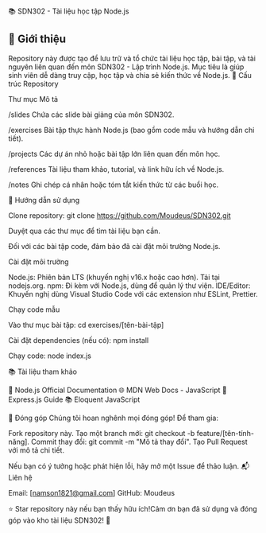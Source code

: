 📚 SDN302 - Tài liệu học tập Node.js


## 🌟 Giới thiệu
Repository này được tạo để lưu trữ và tổ chức tài liệu học tập, bài tập, và tài nguyên liên quan đến môn SDN302 - Lập trình Node.js. Mục tiêu là giúp sinh viên dễ dàng truy cập, học tập và chia sẻ kiến thức về Node.js.
📂 Cấu trúc Repository



Thư mục
Mô tả



/slides
Chứa các slide bài giảng của môn SDN302.


/exercises
Bài tập thực hành Node.js (bao gồm code mẫu và hướng dẫn chi tiết).


/projects
Các dự án nhỏ hoặc bài tập lớn liên quan đến môn học.


/references
Tài liệu tham khảo, tutorial, và link hữu ích về Node.js.


/notes
Ghi chép cá nhân hoặc tóm tắt kiến thức từ các buổi học.


🚀 Hướng dẫn sử dụng

Clone repository:
git clone https://github.com/Moudeus/SDN302.git


Duyệt qua các thư mục để tìm tài liệu bạn cần.

Đối với các bài tập code, đảm bảo đã cài đặt môi trường Node.js.


Cài đặt môi trường

Node.js: Phiên bản LTS (khuyến nghị v16.x hoặc cao hơn). Tải tại nodejs.org.
npm: Đi kèm với Node.js, dùng để quản lý thư viện.
IDE/Editor: Khuyến nghị dùng Visual Studio Code với các extension như ESLint, Prettier.

Chạy code mẫu

Vào thư mục bài tập:
cd exercises/[tên-bài-tập]


Cài đặt dependencies (nếu có):
npm install


Chạy code:
node index.js



📚 Tài liệu tham khảo

📖 Node.js Official Documentation
🌐 MDN Web Docs - JavaScript
🚀 Express.js Guide
📚 Eloquent JavaScript

🤝 Đóng góp
Chúng tôi hoan nghênh mọi đóng góp! Để tham gia:

Fork repository này.
Tạo một branch mới: git checkout -b feature/[tên-tính-năng].
Commit thay đổi: git commit -m "Mô tả thay đổi".
Tạo Pull Request với mô tả chi tiết.

Nếu bạn có ý tưởng hoặc phát hiện lỗi, hãy mở một Issue để thảo luận.
📬 Liên hệ

Email: [namson1821@gmail.com]
GitHub: Moudeus


⭐ Star repository này nếu bạn thấy hữu ích!Cảm ơn bạn đã sử dụng và đóng góp vào kho tài liệu SDN302! 🎉
